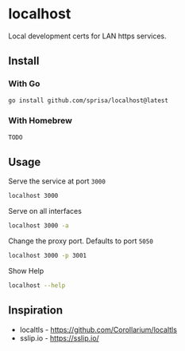 # localhost

Local development certs for LAN https services.

## Install

### With Go
```sh
go install github.com/sprisa/localhost@latest
```

### With Homebrew
```sh
TODO
```

## Usage

Serve the service at port `3000`
```sh
localhost 3000
```

Serve on all interfaces
```sh
localhost 3000 -a
```

Change the proxy port. Defaults to port `5050`
```sh
localhost 3000 -p 3001
```


Show Help
```sh
localhost --help
```



## Inspiration

- localtls - https://github.com/Corollarium/localtls
- sslip.io - https://sslip.io/
